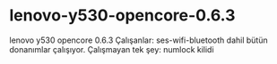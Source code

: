 # lenovo-y530-opencore-0.6.3
lenovo y530 opencore 0.6.3
Çalışanlar: ses-wifi-bluetooth dahil bütün donanımlar çalışıyor. 
Çalışmayan tek şey: numlock kilidi
